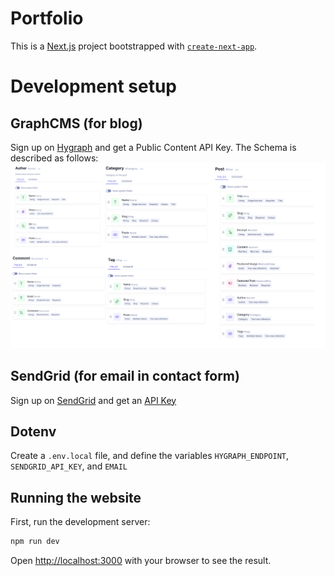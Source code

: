 # Portfolio
This is a [Next.js](https://nextjs.org/) project bootstrapped with [`create-next-app`](https://github.com/vercel/next.js/tree/canary/packages/create-next-app).

# Development setup
## GraphCMS (for blog)
Sign up on [Hygraph](https://hygraph.com/) and get a Public Content API Key. The Schema is described as follows:
![Schema](readme-assets/Schema.png)
## SendGrid (for email in contact form)
Sign up on [SendGrid](https://app.sendgrid.com/) and get an [API Key](https://app.sendgrid.com/guide/integrate/langs/nodejs)
## Dotenv
Create a `.env.local` file, and define the variables `HYGRAPH_ENDPOINT`, `SENDGRID_API_KEY`, and `EMAIL`

## Running the website
First, run the development server:

```bash
npm run dev
```


Open [http://localhost:3000](http://localhost:3000) with your browser to see the result.


